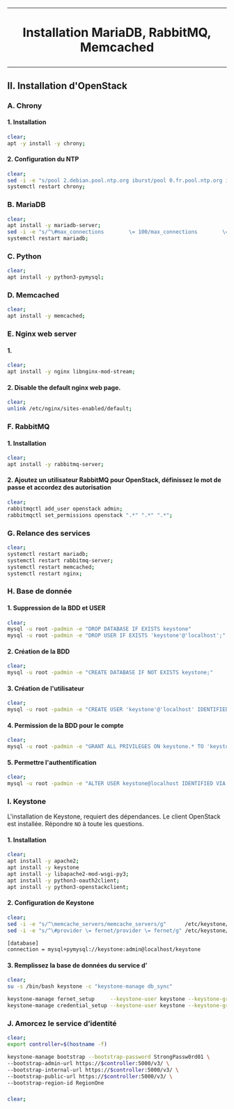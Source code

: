 --------------------------------------------------------------------------------------------------------------------------------
# <p align='center'> Installation MariaDB, RabbitMQ, Memcached </p>
--------------------------------------------------------------------------------------------------------------------------------
##  II. Installation d'OpenStack
### A. Chrony
#### 1. Installation
```bash
clear;
apt -y install -y chrony;
```

#### 2. Configuration du NTP
```bash
clear;
sed -i -e "s/pool 2.debian.pool.ntp.org iburst/pool 0.fr.pool.ntp.org iburst/g" /etc/chrony/chrony.conf;
systemctl restart chrony;
```

### B. MariaDB
```bash
clear;
apt install -y mariadb-server;
sed -i -e "s/^\#max_connections        \= 100/max_connections        \= 700/g" /etc/mysql/mariadb.conf.d/50-server.cnf;
systemctl restart mariadb;
```

### C. Python
```bash
clear;
apt install -y python3-pymysql;
```

### D. Memcached
```bash
clear;
apt install -y memcached;
```

### E. Nginx web server
#### 1.
```bash
clear;
apt install -y nginx libnginx-mod-stream;
```

#### 2. Disable the default nginx web page.
```bash
clear;
unlink /etc/nginx/sites-enabled/default;
```

### F. RabbitMQ
#### 1. Installation
```bash
clear;
apt install -y rabbitmq-server;
```

#### 2. Ajoutez un utilisateur RabbitMQ pour OpenStack, définissez le mot de passe et accordez des autorisation
```bash
clear;
rabbitmqctl add_user openstack admin;
rabbitmqctl set_permissions openstack ".*" ".*" ".*";
```

### G. Relance des services
```bash
clear;
systemctl restart mariadb;
systemctl restart rabbitmq-server;
systemctl restart memcached;
systemctl restart nginx;
```


### H. Base de donnée
#### 1. Suppression de la BDD et USER
```bash
clear;
mysql -u root -padmin -e "DROP DATABASE IF EXISTS keystone"
mysql -u root -padmin -e "DROP USER IF EXISTS 'keystone'@'localhost';"
```

#### 2. Création de la BDD
```bash
clear;
mysql -u root -padmin -e "CREATE DATABASE IF NOT EXISTS keystone;"
```
#### 3. Création de l'utilisateur
```bash
clear;
mysql -u root -padmin -e "CREATE USER 'keystone'@'localhost' IDENTIFIED BY 'admin';"
```
#### 4. Permission de la BDD pour le compte
```bash
clear;
mysql -u root -padmin -e "GRANT ALL PRIVILEGES ON keystone.* TO 'keystone'@'localhost';"
```
#### 5. Permettre l'authentification
```bash
clear;
mysql -u root -padmin -e "ALTER USER keystone@localhost IDENTIFIED VIA mysql_native_password USING PASSWORD('admin');"
```

### I. Keystone
L'installation de Keystone, requiert des dépendances. Le client OpenStack est installée. Répondre `NO` à toute les questions.
#### 1. Installation
```bash
clear;
apt install -y apache2;
apt install -y keystone
apt install -y libapache2-mod-wsgi-py3;
apt install -y python3-oauth2client;
apt install -y python3-openstackclient;
```

#### 2. Configuration de Keystone
```bash
clear;
sed -i -e "s/^\memcache_servers/memcache_servers/g"      /etc/keystone/keystone.conf;
sed -i -e "s/^\#provider \= fernet/provider \= fernet/g" /etc/keystone/keystone.conf;
```

```bash
[database]
connection = mysql+pymysql://keystone:admin@localhost/keystone
```

#### 3. Remplissez la base de données du service d’
```bash
clear;
su -s /bin/bash keystone -c "keystone-manage db_sync"
```

```bash
keystone-manage fernet_setup     --keystone-user keystone --keystone-group keystone;
keystone-manage credential_setup --keystone-user keystone --keystone-group keystone;
```


### J. Amorcez le service d’identité
```bash
clear;
export controller=$(hostname -f)

keystone-manage bootstrap --bootstrap-password StrongPassw0rd01 \
--bootstrap-admin-url https://$controller:5000/v3/ \
--bootstrap-internal-url https://$controller:5000/v3/ \
--bootstrap-public-url https://$controller:5000/v3/ \
--bootstrap-region-id RegionOne
```


### 
```bash
clear;
```



